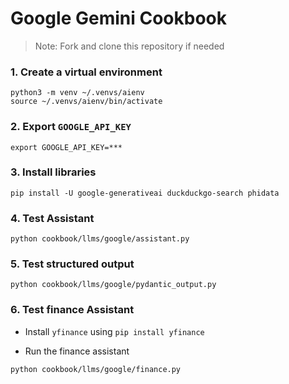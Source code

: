 # Google Gemini Cookbook

> Note: Fork and clone this repository if needed

### 1. Create a virtual environment

```shell
python3 -m venv ~/.venvs/aienv
source ~/.venvs/aienv/bin/activate
```

### 2. Export `GOOGLE_API_KEY`

```shell
export GOOGLE_API_KEY=***
```

### 3. Install libraries

```shell
pip install -U google-generativeai duckduckgo-search phidata
```

### 4. Test Assistant

```shell
python cookbook/llms/google/assistant.py
```

### 5. Test structured output

```shell
python cookbook/llms/google/pydantic_output.py
```

### 6. Test finance Assistant

- Install `yfinance` using `pip install yfinance`

- Run the finance assistant

```shell
python cookbook/llms/google/finance.py
```
